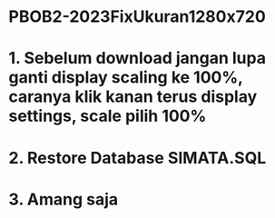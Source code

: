 # PBOB2-2023FixUkuran1280x720

# 1. Sebelum download jangan lupa ganti display scaling ke 100%, caranya klik kanan terus display settings, scale pilih 100%

# 2. Restore Database SIMATA.SQL

# 3. Amang saja
